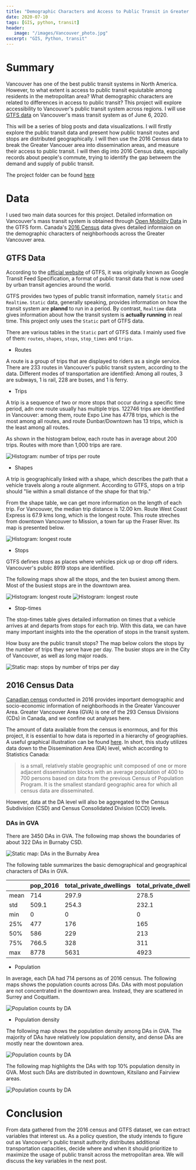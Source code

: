 ```yaml
---
title: "Demographic Characters and Access to Public Transit in Greater Vancouver: Data Sources"
date: 2020-07-10
tags: [GIS, python, transit]
header:
   image: "/images/Vancouver_photo.jpg"
excerpt: "GIS, Python, transit"
---
```

# Summary

Vancouver has one of the best public transit systems in North America. However, to what extent is access to public transit equiutable among residents in the metropolitan area? What demographic characters are related to differences in access to public transit? This project will explore accessibility to Vancouver's public transit system across regions. I will use [GTFS data](https://gtfs.org/) on Vancouver's mass transit system as of June 6, 2020. 

This will be a series of blog posts and data visualizations. I will firstly explore the public transit data and present how public transit routes and stops are distributed geographically. I will then use the 2016 Census data to break the Greater Vancouer area into dissemination areas, and measure their access to public transit. I will then dig into 2016 Census data, espcially records about people's commute, trying to identify the gap betweem the demand and supply of public transit. 

The project folder can be found [here](https://github.com/ZIBOWANGKANGYU/Vancouver_transit)

# Data

I used two main data sources for this project. Detailed information on Vancouver's mass transit system is obtained through [Open Mobility Data](https://transitfeeds.com/) in the GTFS form. Canada's [2016 Census](https://www12.statcan.gc.ca/census-recensement/2016/dp-pd/index-eng.cfm) data gives detailed informaion on the demographic characters of neighborhoods across the Greater Vancouver area. 

## GTFS Data

According to the [official website](https://gtfs.org/gtfs-background) of GTFS, it was originally known as Google Transit Feed Specification, a format of public transit data that is now used by urban transit agencies around the world. 

GTFS provides two types of public transit information, namely `Static` and `Realtime`. `Static` data, generally speaking, provides information on how the transit system are **plannd** to run in a period. By contrast, `Realtime` data gives information about how the transit system is **actually running** in real time. This project only uses the `Static` part of GTFS data.

There are various tables in the `Static` part of GTFS data. I mainly used five of them: `routes`, `shapes`, `stops`, `stop_times` and `trips`. 

- Routes

A route is a group of trips that are displayed to riders as a single service. There are 233 routes in Vancouver's public transit system, according to the data. Different modes of transportation are identified: Among all routes, 3 are subways, 1 is rail, 228 are buses, and 1 is ferry.

- Trips

A trip is a sequence of two or more stops that occur during a specific time period, adn one route usually has multiple trips. 122746 trips are identified in Vancouver: among them, route Expo Line has 4778 trips, which is the most among all routes, and route Dunbar/Downtown has 13 trips, which is the least among all routes.

As shown in the histogram below, each route has in average about 200 trips. Routes with more than 1,000 trips are rare.

<img src="{{ site.url }}{{ site.baseurl }}/images/Vancouver_transit/plots/stops_cnt_trips_hist.png" alt="Histogram: number of trips per route">

- Shapes

A trip is geographically linked with a shape, which describes the path that a vehicle travels along a route alignment. According to GTFS, stops on a trip should "lie within a small distance of the shape for that trip."

From the shape table, we can get more information on the length of each trip. For Vancouver, the median trip distance is 12.00 km. Route West Coast Express is 67.9 kms long, which is the longest route. This route streches from downtown Vancouver to Mission, a town far up the Fraser River. Its map is presented below.

<img src="{{ site.url }}{{ site.baseurl }}/images/Vancouver_transit/plots/lines_max.png" alt="Histogram: longest route">

- Stops

GTFS defines stops as places where vehicles pick up or drop off riders. Vancouver's public 8919 stops are identified.

The following maps show all the stops, and the ten busiest among them. Most of the busiest stops are in the downtown area. 

<img src="{{ site.url }}{{ site.baseurl }}/images/Vancouver_transit/plots/stops.png" alt="Histogram: longest route">

<img src="{{ site.url }}{{ site.baseurl }}/images/Vancouver_transit/plots/stops_bz.png" alt="Histogram: longest route">

- Stop-times

The stop-times table gives detailed information on times that a vehicle arrives at and departs from stops for each trip. With this data, we can have many important insights into the the operation of stops in the transit system. 

How busy are the public transit stops? The map below colors the stops by the number of trips they serve have per day. The busier stops are in the City of Vancouver, as well as long major roads. 

<img src="{{ site.url }}{{ site.baseurl }}/images/Vancouver_transit/plots/stops_cnt_trips.png" alt="Static map: stops by number of trips per day">

## 2016 Census Data

[Canadian census](https://www12.statcan.gc.ca/census-recensement/index-eng.cfm) conducted in 2016 provides important demographic and socio-economic information of neighborhoods in the Greater Vancouver Area. Greater Vancouver Area (GVA) is one of the 293 Census Divisions (CDs) in Canada, and we confine out analyses here. 

The amount of data available from the census is enormous, and for this project, it is essential to how data is reported in a hierarchy of geographies. A useful graphical illustration can be found [here](https://www12.statcan.gc.ca/census-recensement/2016/ref/dict/figures/f1_1-eng.cfm). In short, this study utilizes data down to the Dissemination Area (DA) level, which according to Statistics Canada:

>is a small, relatively stable geographic unit composed of one or more adjacent dissemination blocks with an average population of 400 to 700 persons based on data from the previous Census of Population Program. It is the smallest standard geographic area for which all census data are disseminated. 

However, data at the DA level will also be aggregated to the Census Subdivision (CSD) and Census Consolidated Division (CCD) levels.

### DAs in GVA

There are 3450 DAs in GVA. The following map shows the boundaries of about 322 DAs in Burnaby CSD. 

<img src="{{ site.url }}{{ site.baseurl }}/images/Vancouver_transit/plots/DA_Burnaby.png" alt="Static map: DAs in the Burnaby Area">

The following table summarizes the basic demographical and geographical characters of DAs in GVA. 

|      |   pop_2016 |   total_private_dwellings |   total_private_dwellings_usual |   pop_per_km2 |   land_area_km2 |
|------|------------|---------------------------|---------------------------------|---------------|-----------------|
| mean |      714   |                     297.9 |                           278.5 |        6105.4 |             0.8 |
| std  |      509.1 |                     254.3 |                           232.1 |       10170.7 |            14   |
| min  |        0   |                       0   |                             0   |           0   |             0   |
| 25%  |      477   |                     176   |                           165   |        2583.4 |             0.1 |
| 50%  |      586   |                     229   |                           213   |        4091.7 |             0.1 |
| 75%  |      766.5 |                     328   |                           311   |        6875.5 |             0.2 |
| max  |     8778   |                    5631   |                          4923   |      454783   |           796.1 |

- Population

In average, each DA had 714 persons as of 2016 census. The following maps shows the population counts across DAs. DAs with most population are not concentrated in the downtown area. Instead, they are scattered in Surrey and Coquitlam. 

<img src="{{ site.url }}{{ site.baseurl }}/images/Vancouver_transit/plots/pop2016.png" alt="Population counts by DA">

- Population density

The following map shows the population density among DAs in GVA. The majority of DAs have relatively low population density, and dense DAs are mostly near the downtown area. 

<img src="{{ site.url }}{{ site.baseurl }}/images/Vancouver_transit/plots/pop_dense2016.png" alt="Population counts by DA">

The following map highlights the DAs with top 10% population density in GVA. Most such DAs are distributed in downtown, Kitsilano and Fairview areas. 

<img src="{{ site.url }}{{ site.baseurl }}/images/Vancouver_transit/plots/pop_dense201610pc.png" alt="Population counts by DA">

# Conclusion

From data gathered from the 2016 census and GTFS dataset, we can extract variables that interest us. As a policy question, the study intends to figure out as Vancouver's public transit authority distributes additional transportation capacities, decide where and when it should prioritize to maximize the usage of public transit across the metropolitan area. We will discuss the key variables in the next post. 


